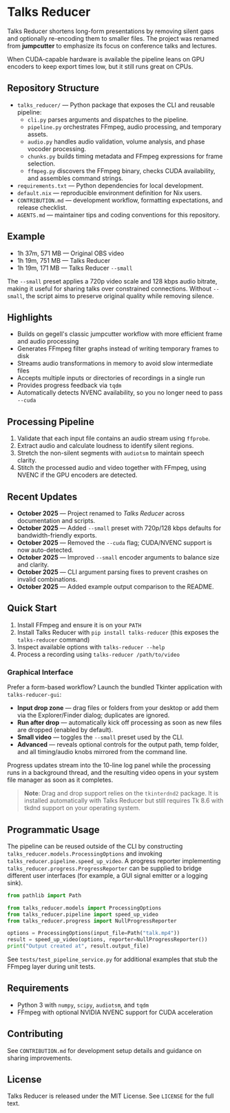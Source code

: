 # Talks Reducer
Talks Reducer shortens long-form presentations by removing silent gaps and optionally re-encoding them to smaller files. The
project was renamed from **jumpcutter** to emphasize its focus on conference talks and lectures.

When CUDA-capable hardware is available the pipeline leans on GPU encoders to keep export times low, but it still runs great on
CPUs.

## Repository Structure
- `talks_reducer/` — Python package that exposes the CLI and reusable pipeline:
  - `cli.py` parses arguments and dispatches to the pipeline.
  - `pipeline.py` orchestrates FFmpeg, audio processing, and temporary assets.
  - `audio.py` handles audio validation, volume analysis, and phase vocoder processing.
  - `chunks.py` builds timing metadata and FFmpeg expressions for frame selection.
  - `ffmpeg.py` discovers the FFmpeg binary, checks CUDA availability, and assembles command strings.
- `requirements.txt` — Python dependencies for local development.
- `default.nix` — reproducible environment definition for Nix users.
- `CONTRIBUTION.md` — development workflow, formatting expectations, and release checklist.
- `AGENTS.md` — maintainer tips and coding conventions for this repository.

## Example
- 1h 37m, 571 MB — Original OBS video
- 1h 19m, 751 MB — Talks Reducer
- 1h 19m, 171 MB — Talks Reducer `--small`

The `--small` preset applies a 720p video scale and 128 kbps audio bitrate, making it useful for sharing talks over constrained
connections. Without `--small`, the script aims to preserve original quality while removing silence.

## Highlights
- Builds on gegell's classic jumpcutter workflow with more efficient frame and audio processing
- Generates FFmpeg filter graphs instead of writing temporary frames to disk
- Streams audio transformations in memory to avoid slow intermediate files
- Accepts multiple inputs or directories of recordings in a single run
- Provides progress feedback via `tqdm`
- Automatically detects NVENC availability, so you no longer need to pass `--cuda`

## Processing Pipeline
1. Validate that each input file contains an audio stream using `ffprobe`.
2. Extract audio and calculate loudness to identify silent regions.
3. Stretch the non-silent segments with `audiotsm` to maintain speech clarity.
4. Stitch the processed audio and video together with FFmpeg, using NVENC if the GPU encoders are detected.

## Recent Updates
- **October 2025** — Project renamed to *Talks Reducer* across documentation and scripts.
- **October 2025** — Added `--small` preset with 720p/128 kbps defaults for bandwidth-friendly exports.
- **October 2025** — Removed the `--cuda` flag; CUDA/NVENC support is now auto-detected.
- **October 2025** — Improved `--small` encoder arguments to balance size and clarity.
- **October 2025** — CLI argument parsing fixes to prevent crashes on invalid combinations.
- **October 2025** — Added example output comparison to the README.

## Quick Start
1. Install FFmpeg and ensure it is on your `PATH`
2. Install Talks Reducer with `pip install talks-reducer` (this exposes the `talks-reducer` command)
3. Inspect available options with `talks-reducer --help`
4. Process a recording using `talks-reducer /path/to/video`

### Graphical Interface

Prefer a form-based workflow? Launch the bundled Tkinter application with
`talks-reducer-gui`:

- **Input drop zone** — drag files or folders from your desktop or add them via
  the Explorer/Finder dialog; duplicates are ignored.
- **Run after drop** — automatically kick off processing as soon as new files
  are dropped (enabled by default).
- **Small video** — toggles the `--small` preset used by the CLI.
- **Advanced** — reveals optional controls for the output path, temp folder,
  and all timing/audio knobs mirrored from the command line.

Progress updates stream into the 10-line log panel while the processing runs in
a background thread, and the resulting video opens in your system file manager
as soon as it completes.

> **Note**: Drag and drop support relies on the `tkinterdnd2` package. It is
> installed automatically with Talks Reducer but still requires Tk 8.6 with
> tkdnd support on your operating system.

## Programmatic Usage
The pipeline can be reused outside of the CLI by constructing
`talks_reducer.models.ProcessingOptions` and invoking
`talks_reducer.pipeline.speed_up_video`. A progress reporter implementing
`talks_reducer.progress.ProgressReporter` can be supplied to bridge different
user interfaces (for example, a GUI signal emitter or a logging sink).

```python
from pathlib import Path

from talks_reducer.models import ProcessingOptions
from talks_reducer.pipeline import speed_up_video
from talks_reducer.progress import NullProgressReporter

options = ProcessingOptions(input_file=Path("talk.mp4"))
result = speed_up_video(options, reporter=NullProgressReporter())
print("Output created at", result.output_file)
```

See `tests/test_pipeline_service.py` for additional examples that stub the
FFmpeg layer during unit tests.

## Requirements
- Python 3 with `numpy`, `scipy`, `audiotsm`, and `tqdm`
- FFmpeg with optional NVIDIA NVENC support for CUDA acceleration

## Contributing
See `CONTRIBUTION.md` for development setup details and guidance on sharing improvements.

## License
Talks Reducer is released under the MIT License. See `LICENSE` for the full text.
